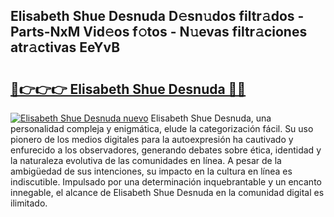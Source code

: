 ## Elisabeth Shue Desnuda D𝚎sn𝚞dos filtr𝚊dos - Parts-NxM Vid𝚎os f𝚘tos - N𝚞evas filtr𝚊ciones atr𝚊ctivas EeYvB

# <h2><a href="http://mb0lug.tromn.icu/?c=Elisabeth+Shue+Desnuda">🔗👉👉👉 Elisabeth Shue Desnuda 🔗🔗</a></h2>

[![Elisabeth Shue Desnuda nuevo](https://i.imgur.com/pEAQMta.gif)](http://mb0lug.tromn.icu/?c=Elisabeth+Shue+Desnuda)
Elisabeth Shue Desnuda, una personalidad compleja y enigmática, elude la categorización fácil. Su uso pionero de los medios digitales para la autoexpresión ha cautivado y enfurecido a los observadores, generando debates sobre ética, identidad y la naturaleza evolutiva de las comunidades en línea. A pesar de la ambigüedad de sus intenciones, su impacto en la cultura en línea es indiscutible. Impulsado por una determinación inquebrantable y un encanto innegable, el alcance de Elisabeth Shue Desnuda en la comunidad digital es ilimitado.
